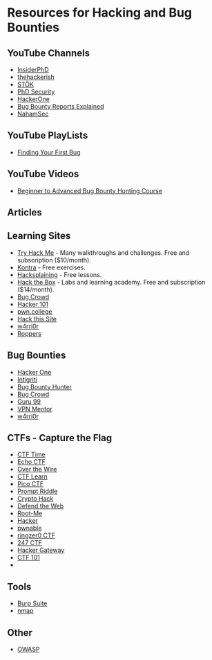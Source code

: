 # Resources for Hacking and Bug Bounties

## YouTube Channels

- [InsiderPhD](https://www.youtube.com/@InsiderPhD/videos)
- [thehackerish](https://www.youtube.com/@thehackerish/videos)
- [STÖK](https://www.youtube.com/@STOKfredrik/videos)
- [PhD Security](https://www.youtube.com/@phd_security/videos)
- [HackerOne](https://www.youtube.com/@HackerOneTV/videos)
- [Bug Bounty Reports Explained](https://www.youtube.com/@BugBountyReportsExplained/videos)
- [NahamSec](https://www.youtube.com/@NahamSec/videos)

## YouTube PlayLists

- [Finding Your First Bug](https://www.youtube.com/playlist?list=PLbyncTkpno5FZQ3ZgpHj1BdQ7XHwfvO1w)

## YouTube Videos

- [Beginner to Advanced Bug Bounty Hunting Course](https://www.youtube.com/watch?v=Rp69edBmFFo)

## Articles

## Learning Sites

- [Try Hack Me](https://tryhackme.com) - Many walkthroughs and challenges. Free and subscription ($10/month).
- [Kontra](https://application.security/) - Free exercises.
- [Hacksplaining](https://www.hacksplaining.com/) - Free lessons.
- [Hack the Box](https://app.hackthebox.com/home) - Labs and learning academy. Free and subscription ($14/month).
- [Bug Crowd](https://www.bugcrowd.com/)
- [Hacker 101](https://www.hacker101.com/)
- [pwn.college](https://dojo.pwn.college/)
- [Hack this Site](https://www.hackthissite.org)
- [w4rri0r](https://www.w4rri0r.com/)
- [Roppers](https://www.roppers.org/courses/ctf)

## Bug Bounties

- [Hacker One](https://hackerone.com/opportunities/all)
- [Intigriti](https://www.intigriti.com/)
- [Bug Bounty Hunter](https://www.bugbountyhunter.com/)
- [Bug Crowd](https://www.bugcrowd.com/bug-bounty-list/)
- [Guru 99](https://www.guru99.com/bug-bounty-programs.html)
- [VPN Mentor](https://www.vpnmentor.com/blog/the-complete-list-of-bug-bounty-programs/)
- [w4rri0r](https://www.w4rri0r.com/bug-bounty-programs/280-where-are-you-bug-hunters.html)

## CTFs - Capture the Flag

- [CTF Time](https://ctftime.org/)
- [Echo CTF](https://echoctf.red)
- [Over the Wire](https://overthewire.org)
- [CTF Learn](https://ctflearn.com/)
- [Pico CTF](https://picoctf.org/)
- [Prompt Riddle](https://promptriddle.com/)
- [Crypto Hack](https://cryptohack.org/)
- [Defend the Web](https://defendtheweb.net)
- [Root-Me](https://www.root-me.org)
- [Hacker](http://www.hacker.org/)
- [pwnable](https://pwnable.tw/)
- [ringzer0 CTF](https://ringzer0ctf.com)
- [247 CTF](https://247ctf.com)
- [Hacker Gateway](https://www.hackergateway.com/)
- [CTF 101](https://ctf101.org/)
- 

## Tools

- [Burp Suite](https://portswigger.net/burp/communitydownload)
- [nmap](https://nmap.org/)

## Other

- [OWASP](https://owasp.org/)
